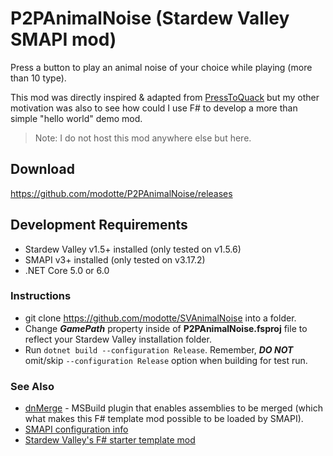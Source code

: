 # P2PAnimalNoise (Stardew Valley SMAPI mod)

Press a button to play an animal noise of your choice while playing (more than 10 type).

This mod was directly inspired & adapted from [PressToQuack](https://github.com/DraconisLeonidas/PressToQuack) but my other motivation was also to see how could I use F# to develop a more than simple
"hello world" demo mod.

> Note: I do not host this mod anywhere else but here.

## Download

https://github.com/modotte/P2PAnimalNoise/releases

## Development Requirements

- Stardew Valley v1.5+ installed (only tested on v1.5.6)
- SMAPI v3+ installed (only tested on v3.17.2)
- .NET Core 5.0 or 6.0

### Instructions

- git clone https://github.com/modotte/SVAnimalNoise into a folder.
- Change ***GamePath*** property inside of **P2PAnimalNoise.fsproj** file to reflect your Stardew Valley installation folder.
- Run `dotnet build --configuration Release`. Remember, ***DO NOT*** omit/skip `--configuration Release` option when building for test run.


### See Also

- [dnMerge](https://github.com/CCob/dnMerge) - MSBuild plugin that enables assemblies to be merged (which what makes this F# template mod possible to be loaded by SMAPI). 
- [SMAPI configuration info](https://github.com/Pathoschild/SMAPI/blob/develop/docs/technical/mod-package.md#custom-game-path)
- [Stardew Valley's F# starter template mod](https://github.com/modotte/SVFsharpExampleMod)